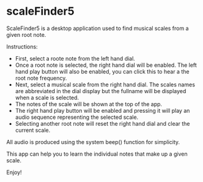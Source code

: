 # scaleFinder5

ScaleFinder5 is a desktop application used to find musical scales from a given root note.

Instructions:
- First, select a roote note from the left hand dial.
- Once a root note is selected, the right hand dial will be enabled. The left hand play button will also be enabled, you can click this to hear a the root note frequency. 
- Next, select a musical scale from the right hand dial. The scales names are abbreviated in the dial display but the fullname will be displayed when a scale is selected.
- The notes of the scale will be shown at the top of the app.
- The right hand play button will be enabled and pressing it will play an audio sequence representing the selected scale. 
- Selecting another root note will reset the right hand dial and clear the current scale.

All audio is produced using the system beep() function for simplicity. 

This app can help you to learn the individual notes that make up a given scale.

Enjoy!
 
